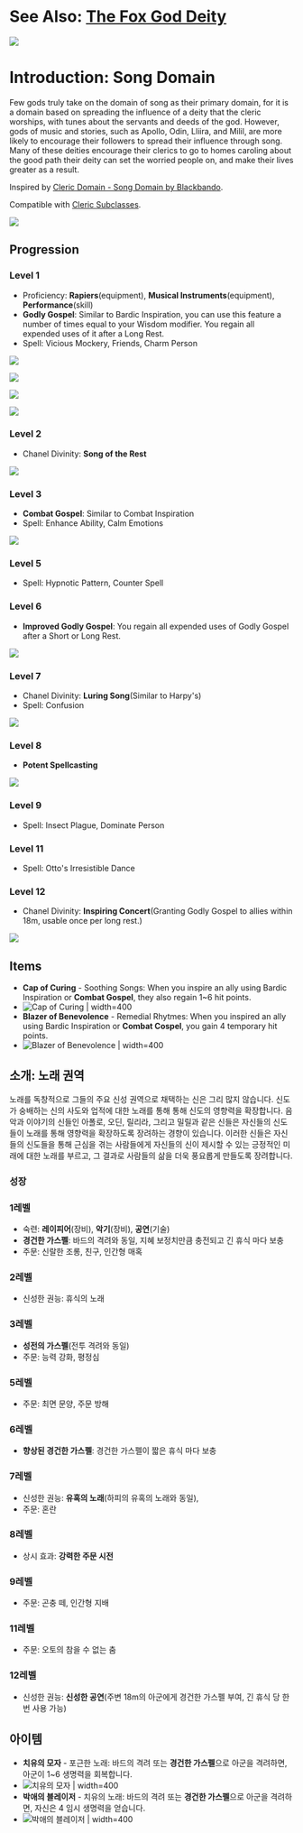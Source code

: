 # See Also: [The Fox God Deity](https://www.nexusmods.com/baldursgate3/mods/6986)

![](https://staticdelivery.nexusmods.com/mods/3474/images/7049/7049-1708616966-526353019.png)

# Introduction: Song Domain
Few gods truly take on the domain of song as their primary domain, for it is a domain based on spreading the influence of a deity that the cleric worships, with tunes about the servants and deeds of the god. However, gods of music and stories, such as Apollo, Odin, Lliira, and Milil, are more likely to encourage their followers to spread their influence through song. Many of these deities encourage their clerics to go to homes caroling about the good path their deity can set the worried people on, and make their lives greater as a result.

Inspired by [Cleric Domain - Song Domain by Blackbando](https://www.gmbinder.com/share/-LTo26cBwJz95jukyvKm).

Compatible with [Cleric Subclasses](https://www.nexusmods.com/baldursgate3/mods/432).

![](https://staticdelivery.nexusmods.com/mods/3474/images/6986/6986-1708621663-1642701373.png)

## Progression

### Level 1

- Proficiency: **Rapiers**(equipment), **Musical Instruments**(equipment), **Performance**(skill)
- **Godly Gospel**: Similar to Bardic Inspiration, you can use this feature a number of times equal to your Wisdom modifier. You regain all expended uses of it after a Long Rest.
- Spell: Vicious Mockery, Friends, Charm Person

![](https://staticdelivery.nexusmods.com/mods/3474/images/7049/7049-1708622136-1399065856.png)

![](https://staticdelivery.nexusmods.com/mods/3474/images/7049/7049-1708622146-111920535.png)

![](https://staticdelivery.nexusmods.com/mods/3474/images/7049/7049-1708622141-1854689135.png)

![](https://staticdelivery.nexusmods.com/mods/3474/images/7049/7049-1708622151-32948570.png)

### Level 2

- Chanel Divinity: **Song of the Rest**

![](https://staticdelivery.nexusmods.com/mods/3474/images/7049/7049-1708622156-804199808.png)

### Level 3

- **Combat Gospel**: Similar to Combat Inspiration
- Spell: Enhance Ability, Calm Emotions

![](https://staticdelivery.nexusmods.com/mods/3474/images/7049/7049-1708622162-1247542656.png)

### Level 5

- Spell: Hypnotic Pattern, Counter Spell

### Level 6

- **Improved Godly Gospel**: You regain all expended uses of Godly Gospel after a Short or Long Rest.

![](https://staticdelivery.nexusmods.com/mods/3474/images/7049/7049-1708622168-1879026983.png)

### Level 7

- Chanel Divinity: **Luring Song**(Similar to Harpy's)
- Spell: Confusion

![](https://staticdelivery.nexusmods.com/mods/3474/images/7049/7049-1708622174-1588336963.png)

### Level 8

- **Potent Spellcasting**

![](https://staticdelivery.nexusmods.com/mods/3474/images/7049/7049-1708622180-1991534437.png)

### Level 9

- Spell: Insect Plague, Dominate Person

### Level 11

- Spell: Otto's Irresistible Dance

### Level 12

- Chanel Divinity: **Inspiring Concert**(Granting Godly Gospel to allies within 18m, usable once per long rest.)

![](https://staticdelivery.nexusmods.com/mods/3474/images/7049/7049-1708622186-1033640301.png)

## Items

- **Cap of Curing** - Soothing Songs: When you inspire an ally using Bardic Inspiration or **Combat Gospel**, they also regain 1~6 hit points.
- ![Cap of Curing](https://staticdelivery.nexusmods.com/mods/3474/images/7049/7049-1708789244-382251618.png) | width=400
- **Blazer of Benevolence** - Remedial Rhytmes: When you inspired an ally using Bardic Inspiration or **Combat Cospel**, you gain 4 temporary hit points.
- ![Blazer of Benevolence](https://staticdelivery.nexusmods.com/mods/3474/images/7049/7049-1708789292-386512376.png) | width=400

## 소개: 노래 권역

노래를 독창적으로 그들의 주요 신성 권역으로 채택하는 신은 그리 많지 않습니다. 신도가 숭배하는 신의 사도와 업적에 대한 노래를 통해 통해 신도의 영향력을 확장합니다. 음악과 이야기의 신들인 아폴로, 오딘, 릴리라, 그리고 밀릴과 같은 신들은 자신들의 신도들이 노래를 통해 영향력을 확장하도록 장려하는 경향이 있습니다. 이러한 신들은 자신들의 신도들을 통해 근심을 겪는 사람들에게 자신들의 신이 제시할 수 있는 긍정적인 미래에 대한 노래를 부르고, 그 결과로 사람들의 삶을 더욱 풍요롭게 만들도록 장려합니다.

### 성장

### 1레벨

- 숙련: **레이피어**(장비), **악기**(장비), **공연**(기술)
- **경건한 가스펠**: 바드의 격려와 동일, 지혜 보정치만큼 충전되고 긴 휴식 마다 보충
- 주문: 신랄한 조롱, 친구, 인간형 매혹

### 2레벨

- 신성한 권능: 휴식의 노래

### 3레벨

- **성전의 가스펠**(전투 격려와 동일)
- 주문: 능력 강화, 평정심

### 5레벨

- 주문: 최면 문양, 주문 방해

### 6레벨

- **향상된 경건한 가스펠**: 경건한 가스펠이 짧은 휴식 마다 보충

### 7레벨

- 신성한 권능: **유혹의 노래**(하피의 유혹의 노래와 동일),
- 주문: 혼란

### 8레벨

- 상시 효과: **강력한 주문 시전**

### 9레벨

- 주문: 곤충 떼, 인간형 지배

### 11레벨

- 주문: 오토의 참을 수 없는 춤

### 12레벨

- 신성한 권능: **신성한 공연**(주변 18m의 아군에게 경건한 가스펠 부여, 긴 휴식 당 한 번 사용 가능)

## 아이템

- **치유의 모자** - 포근한 노래: 바드의 격려 또는 **경건한 가스펠**으로 아군을 격려하면, 아군이 1~6 생명력을 회복합니다.
- ![치유의 모자](https://staticdelivery.nexusmods.com/mods/3474/images/7049/7049-1708789261-708481023.png) | width=400
- **박애의 블레이저** - 치유의 노래: 바드의 격려 또는 **경건한 가스펠**으로 아군을 격려하면, 자신은 4 임시 생명력을 얻습니다.
- ![박애의 블레이저](https://staticdelivery.nexusmods.com/mods/3474/images/7049/7049-1708789302-170606461.png) | width=400

